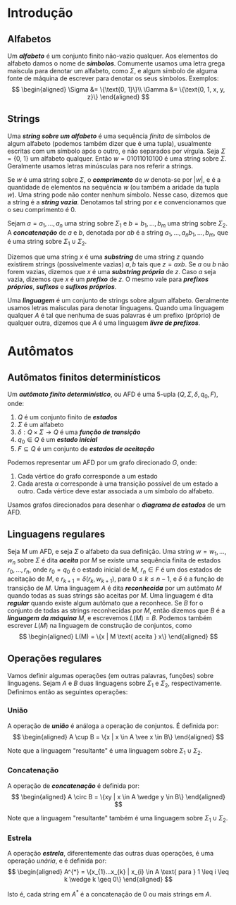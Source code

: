# Introdução

## Alfabetos

Um ***alfabeto*** é um conjunto finito não-vazio qualquer. Aos elementos do alfabeto damos o nome de ***símbolos***.
Comumente usamos uma letra grega maíscula para denotar um alfabeto, como $\Sigma$, e algum símbolo de alguma fonte de máquina de escrever para denotar os seus símbolos.
Exemplos:
$$
\begin{aligned}
\Sigma &= \{\text{0, 1}\}\\
\Gamma &= \{\text{0, 1, x, y, z}\}
\end{aligned}
$$

## Strings

Uma ***string sobre um alfabeto*** é uma sequência *finita* de símbolos de algum alfabeto (podemos também dizer que é uma tupla), usualmente escritas com um símbolo após o outro, e não separados por vírgula. Seja $\Sigma = \{\text{0, 1}\}$ um alfabeto qualquer. Então $w = \text{01011010100}$ é uma string sobre $\Sigma$. Geralmente usamos letras minúsculas para nos referir a strings.

Se $w$ é uma string sobre $\Sigma$, o ***comprimento*** de $w$ denota-se por $|w|$, e é a quantidade de elementos na sequência $w$ (ou também a aridade da tupla $w$).
Uma string pode não conter nenhum símbolo. Nesse caso, dizemos que a string é a ***string vazia***. Denotamos tal string por $\epsilon$ e convencionamos que o seu comprimento é 0.

Sejam $a = a_{1}, \ldots, a_{n}$ uma string sobre $\Sigma_{1}$ e $b = b_{1}, \ldots, b_{m}$ uma string sobre $\Sigma_{2}$. A ***concatenação*** de $a$ e $b$, denotada por $ab$ é a string $a_{1}, \ldots, a_{n} b_{1}, \ldots, b_{m}$, que é uma string sobre $\Sigma_{1} \cup \Sigma_{2}$.

Dizemos que uma string $x$ é uma ***substring*** de uma string $z$ quando existirem strings (possivelmente vazias) $a, b$ tais que $z = axb$. Se $a$ ou $b$ não forem vazias, dizemos que $x$ é uma ***substring própria*** de $z$. Caso $a$ seja vazia, dizemos que $x$ é um ***prefixo*** de $z$. O mesmo vale para ***prefixos próprios***, ***sufixos*** e ***sufixos próprios***.

Uma ***linguagem*** é um conjunto de strings sobre algum alfabeto. Geralmente usamos letras maísculas para denotar linguagens.
Quando uma linguagem qualquer $A$ é tal que nenhuma de suas palavras é um prefixo (próprio) de qualquer outra, dizemos que $A$ é uma linguagem ***livre de prefixos***.

# Autômatos

## Autômatos finitos determinísticos

Um ***autômato finito determinístico***, ou AFD é uma 5-upla $(Q, \Sigma, \delta, q_{0}, F)$, onde:

1. $Q$ é um conjunto finito de ***estados***
2. $\Sigma$ é um alfabeto
3. $\delta : Q \times \Sigma \to Q$ é uma ***função de transição***
4. $q_{0} \in Q$ é um ***estado inicial***
5. $F \subseteq Q$ é um conjunto de ***estados de aceitação***

Podemos representar um AFD por um grafo direcionado $G$, onde:

1. Cada vértice do grafo corresponde a um estado
2. Cada aresta $\alpha$ corresponde à uma transição possível de um estado a outro. Cada vértice deve estar associada a um símbolo do alfabeto.

Usamos grafos direcionados para desenhar o ***diagrama de estados*** de um AFD.

## Linguagens regulares

Seja $M$ um AFD, e seja $\Sigma$ o alfabeto da sua definição. Uma string $w = w_{1}, \ldots, w_{n}$ sobre $\Sigma$ é dita ***aceita*** por $M$ se existe uma sequência finita de estados $r_{0}, \ldots, r_{n}$, onde $r_{0} = q_{0}$ é o estado inicial de $M$, $r_{n} \in F$ é um dos estados de aceitação de $M$, e $r_{k + 1} = \delta(r_{k}, w_{k + 1})$, para $0 \leq k \leq n - 1$, e $\delta$ é a função de transição de $M$.
Uma linguagem $A$ é dita ***reconhecida*** por um autômato $M$ quando todas as suas strings são aceitas por $M$.
Uma linguagem é dita ***regular*** quando existe algum autômato que a reconhece.
Se $B$ for o conjunto de todas as strings reconhecidas por $M$, então dizemos que $B$ é a ***linguagem da máquina*** $M$, e escrevemos $L(M) = B$. Podemos também escrever $L(M)$ na linguagem de construção de conjuntos, como
$$
\begin{aligned}
L(M) = \{x | M \text{ aceita } x\}
\end{aligned}
$$


## Operações regulares

Vamos definir algumas operações (em outras palavras, funções) sobre linguagens. Sejam $A$ e $B$ duas linguagens sobre $\Sigma_{1}$ e $\Sigma_{2}$, respectivamente. Definimos então as seguintes operações:

### União

A operação de ***união*** é análoga a operação de conjuntos. É definida por:
$$
\begin{aligned}
A \cup B = \{x | x \in A \vee x \in B\}
\end{aligned}
$$

Note que a linguagem "resultante" é uma linguagem sobre $\Sigma_{1} \cup \Sigma_{2}$.

### Concatenação

A operação de ***concatenação*** é definida por:
$$
\begin{aligned}
A \circ B = \{xy | x \in A \wedge y \in B\}
\end{aligned}
$$

Note que a linguagem "resultante" também é uma linguagem sobre $\Sigma_{1} \cup \Sigma_{2}$.

### Estrela

A operação ***estrela***, diferentemente das outras duas operações, é uma operação *unária*, e é definida por:
$$
\begin{aligned}
A^{*} = \{x_{1}...x_{k} | x_{i} \in A \text{ para } 1 \leq i \leq k \wedge k \geq 0\}
\end{aligned}
$$

Isto é, cada string em $A^{*}$ é a concatenação de 0 ou mais strings em $A$.